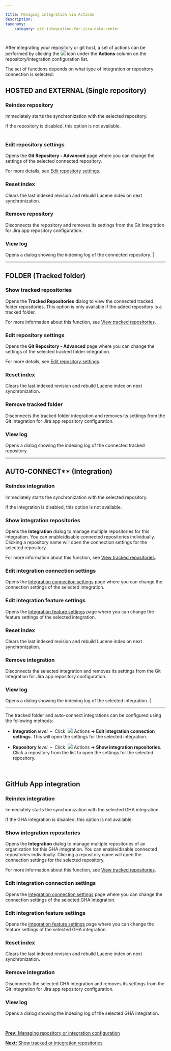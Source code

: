 ```yaml
---

title: Managing integration via Actions
description:
taxonomy:
    category: git-integration-for-jira-data-center

---
```


After integrating your repository or git host, a set of actions can be performed by clicking the ![](/wp-content/uploads/actions-icon.png) icon under the **Actions** column on the repository/integration configuration list.

The set of functions depends on what type of integration or repository connection is selected:

## HOSTED and EXTERNAL (Single repository)

### Reindex repository

Immediately starts the synchronization with the selected repository.

<div class="bbb-callout bbb--tip">
    <div class="irow">
    <div class="ilogobox">
        <span class="logoimg"></span>
    </div>
    <div class="imsgbox">
        If the repository is disabled, this option is not available.
    </div>
    </div>
</div>
<br>

### Edit repository settings

Opens the **Git Repository - Advanced** page where you can change the settings of the selected connected repository.

For more details, see [Edit repository settings](/git-integration-for-jira-data-center/edit-repository-settings-gij-self-managed).

### Reset index

Clears the last indexed revision and rebuild Lucene index on next synchronization.

### Remove repository

Disconnects the repository and removes its settings from the Git Integration for Jira app repository configuration.

### View log

Opens a dialog showing the indexing log of the connected repository. |

* * *

## FOLDER (Tracked folder)

### Show tracked repositories

Opens the **Tracked Repositories** dialog to view the connected tracked folder repositories. This option is only available if the added repository is a tracked folder.

For more information about this function, see [View tracked repositories](/git-integration-for-jira-data-center/show-tracked-or-integration-repositories-gij-self-managed).

### Edit repository settings

Opens the **Git Repository - Advanced** page where you can change the settings of the selected tracked folder integration.

For more details, see [Edit repository settings](/git-integration-for-jira-data-center/edit-repository-settings-gij-self-managed).

### Reset index

Clears the last indexed revision and rebuild Lucene index on next synchronization.

### Remove tracked folder

Disconnects the tracked folder integration and removes its settings from the Git Integration for Jira app repository configuration.

### View log
Opens a dialog showing the indexing log of the connected tracked repository.

* * *

## AUTO-CONNECT** (Integration)

### Reindex integration

Immediately starts the synchronization with the selected repository.

<div class="bbb-callout bbb--tip">
    <div class="irow">
    <div class="ilogobox">
        <span class="logoimg"></span>
    </div>
    <div class="imsgbox">
        If the integration is disabled, this option is not available.
    </div>
    </div>
</div>

### Show integration repositories

Opens the **Integration** dialog to manage multiple repositories for this integration. You can enable/disable connected repositories individually. Clicking a repository name will open the connection settings for the selected repository.

For more information about this function, see [View tracked repositories](/git-integration-for-jira-data-center/show-tracked-or-integration-repositories-gij-self-managed).

### Edit integration connection settings

Opens the [Integration connection settings](/git-integration-for-jira-data-center/edit-integration-connection-settings-gij-self-managed) page where you can change the connection settings of the selected integration.

### Edit integration feature settings

Opens the [Integration feature settings](/git-integration-for-jira-data-center/edit-integration-feature-settings-gij-self-managed) page where you can change the feature settings of the selected integration.

### Reset index

Clears the last indexed revision and rebuild Lucene index on next synchronization.

### Remove integration

Disconnects the selected integration and removes its settings from the Git Integration for Jira app repository configuration.

### View log

Opens a dialog showing the indexing log of the selected integration. |

* * *

The tracked folder and auto-connect integrations can be configured using the following methods:

*   **Integration** _level_  –  Click  <img src='/wp-content/uploads/actions-icon.png' /> Actions ➜ **Edit integration connection settings**. This will open the settings for the selected integration.

*   **Repository** _level_  –  Click  <img src='/wp-content/uploads/actions-icon.png' /> Actions ➜ **Show integration repositories**. Click a repository from the list to open the settings for the selected repository.

<br>

## GitHub App integration

### Reindex integration

Immediately starts the synchronization with the selected GHA integration.

<div class="bbb-callout bbb--tip">
    <div class="irow">
    <div class="ilogobox">
        <span class="logoimg"></span>
    </div>
    <div class="imsgbox">
        If the GHA integration is disabled, this option is not available.
    </div>
    </div>
</div>

### Show integration repositories

Opens the **Integration** dialog to manage multiple repositories of an organization for this GHA integration. You can enable/disable connected repositories individually. Clicking a repository name will open the connection settings for the selected repository.

For more information about this function, see [View tracked repositories](/git-integration-for-jira-data-center/show-tracked-or-integration-repositories-gij-self-managed).

### Edit integration connection settings

Opens the [Integration connection settings](/git-integration-for-jira-data-center/edit-integration-connection-settings-gij-self-managed) page where you can change the connection settings of the selected GHA integration.

### Edit integration feature settings

Opens the [Integration feature settings](/git-integration-for-jira-data-center/edit-integration-feature-settings-gij-self-managed) page where you can change the feature settings of the selected GHA integration.

### Reset index

Clears the last indexed revision and rebuild Lucene index on next synchronization.

### Remove integration

Disconnects the selected GHA integration and removes its settings from the Git Integration for Jira app repository configuration.

### View log

Opens a dialog showing the indexing log of the selected GHA integration.

<p>&nbsp;</p>

[**Prev:** Managing repository or integration configuration](/git-integration-for-jira-data-center/managing-repository-or-integration-configuration-gij-self-managed)

[**Next:** Show tracked or integration repositories](/git-integration-for-jira-data-center/show-tracked-or-integration-repositories-gij-self-managed)

